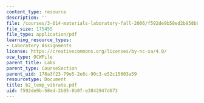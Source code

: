 ```yaml
---
content_type: resource
description: ''
file: /courses/3-014-materials-laboratory-fall-2006/f592de9b58ed2b958b07e3842947d673_b2_temp_vibrate.pdf
file_size: 175455
file_type: application/pdf
learning_resource_types:
- Laboratory Assignments
license: https://creativecommons.org/licenses/by-nc-sa/4.0/
ocw_type: OCWFile
parent_title: Labs
parent_type: CourseSection
parent_uid: 178a3f23-79e5-2e6c-90c3-e52c15603a59
resourcetype: Document
title: b2_temp_vibrate.pdf
uid: f592de9b-58ed-2b95-8b07-e3842947d673
---
```

